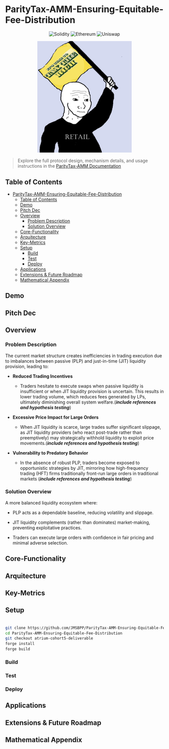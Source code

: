 # ParityTax-AMM-Ensuring-Equitable-Fee-Distribution

<div align="center">

  <img src="https://img.shields.io/badge/Solidity-363636?style=for-the-badge&logo=solidity&logoColor=white" alt="Solidity"/>
  <img src="https://img.shields.io/badge/Ethereum-3C3C3D?style=for-the-badge&logo=ethereum&logoColor=white" alt="Ethereum"/>
  <img src="https://img.shields.io/badge/Uniswap-FF007A?style=for-the-badge&logo=uniswap&logoColor=white" alt="Uniswap"/>

</div>

<p align="center">
  <img src="assets/logo.png" alt="Description" width="300"/>
</p>

> Explore the full protocol design, mechanism details, and usage instructions in the [ParityTax-AMM Documentation](https://parity-tax-amm.gitbook.io/parity-tax-amm-docs)


## Table of Contents
- [ParityTax-AMM-Ensuring-Equitable-Fee-Distribution](#paritytax-amm-ensuring-equitable-fee-distribution)
  - [Table of Contents](#table-of-contents)
  - [Demo](#demo)
  - [Pitch Dec](#pitch-dec)
  - [Overview](#overview)
    - [Problem Description](#problem-description)
    - [Solution Overview](#solution-overview)
  - [Core-Functionality](#core-functionality)
  - [Arquitecture](#arquitecture)
  - [Key-Metrics](#key-metrics)
  - [Setup](#setup)
    - [Build](#build)
    - [Test](#test)
    - [Deploy](#deploy)
  - [Applications](#applications)
  - [Extensions \& Future Roadmap](#extensions--future-roadmap)
  - [Mathematical Appendix](#mathematical-appendix)

## Demo
## Pitch Dec

## Overview

###  Problem Description
The current market structure creates inefficiencies in trading execution due to imbalances between passive (PLP) and just-in-time (JIT) liquidity provision, leading to:

- **Reduced Trading Incentives** 

  - Traders hesitate to execute swaps when passive liquidity is insufficient or when JIT liquidity provision is uncertain. This results in lower trading volume, which reduces fees generated by LPs, ultimately diminishing overall system welfare.(_**include references and hypothesis testing**_)

- **Excessive Price Impact for Large Orders**

  - When JIT liquidity is scarce, large trades suffer significant slippage, as JIT liquidity providers (who react post-trade rather than preemptively) may strategically withhold liquidity to exploit price movements.(_**include references and hypothesis testing**_)

- **Vulnerability to Predatory Behavior**

  - In the absence of robust PLP, traders become exposed to opportunistic strategies by JIT, mirroring how high-frequency trading (HFT) firms traditionally front-run large orders in traditional markets (_**include references and hypothesis testing**_)



### Solution Overview
A more balanced liquidity ecosystem where:

- PLP acts as a dependable baseline, reducing volatility and slippage.

- JIT liquidity complements (rather than dominates) market-making, preventing exploitative practices.

- Traders can execute large orders with confidence in fair pricing and minimal adverse selection.

## Core-Functionality

## Arquitecture

## Key-Metrics

## Setup
```sh

git clone https://github.com/JMSBPP/ParityTax-AMM-Ensuring-Equitable-Fee-Distribution.git
cd ParityTax-AMM-Ensuring-Equitable-Fee-Distribution
git checkout atrium-cohort5-deliverable
forge install
forge build
```
### Build

### Test

### Deploy




## Applications

## Extensions & Future Roadmap

## Mathematical Appendix